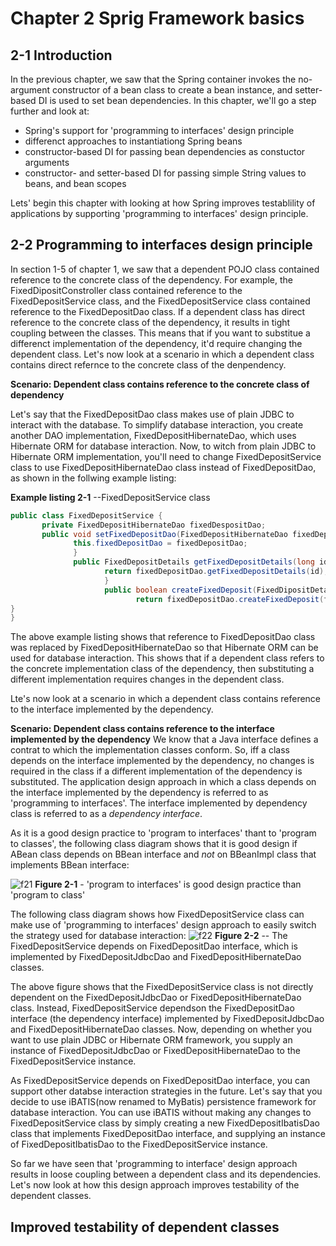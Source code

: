 # Chapter 2 Sprig Framework basics

## 2-1 Introduction
In the previous chapter, we saw that the Spring container invokes the no-argument constructor of a bean class to create a bean instance, and setter-based DI is used to set bean dependencies. In this chapter, we'll go a step further and look at:
- Spring's support for 'programming to interfaces' design principle
- differenct approaches to instantiationg Spring beans
- constructor-based DI for passing bean dependencies as constuctor arguments
- constructor- and setter-based DI for passing simple String values to beans, and bean scopes

Lets' begin this chapter with looking at how Spring improves testablility of applications by supporting 'programming to interfaces' design principle.

## 2-2 Programming to interfaces design principle
In section 1-5 of chapter 1, we saw that a dependent POJO class contained reference to the concrete class of the dependency. For example, the FixedDipositConstroller class contained reference to the FixedDepositService class, and the FixedDepositService class contained reference to the FixedDepositDao class. If a dependent class has direct reference to the concrete class of the dependency, it results in tight coupling between the classes. This means that if you want to substitue a  differenct implementation of the dependency, it'd require changing the dependent class.
Let's now look at a scenario in which a dependent class contains direct refernce to the concrete class of the denpendency.

**Scenario: Dependent class contains reference to the concrete class of dependency**

Let's say that the FixedDepositDao class makes use of plain JDBC to interact with the database. To simplify database interaction, you create another DAO implementation, FixedDepositHibernateDao, which uses Hibernate ORM for database interaction. Now, to witch from plain JDBC to Hibernate ORM implementation, you'll need to change FixedDepositService class to use FixedDepositHibernateDao class instead of FixedDepositDao, as shown in the follwing example listing:

**Example listing 2-1** --FixedDepositService class
```java
public class FixedDepositService {
       private FixedDepositHibernateDao fixedDespositDao;
       public void setFixedDepositDao(FixedDepositHibernateDao fixedDepositDao){
              this.fixedDepositDao = fixedDepositDao;
              }
              public FixedDepositDetails getFixedDepositDetails(long id){
                     return fixedDepositDao.getFixedDepositDetails(id);
                     }
                     public boolean createFixedDeposit(FixedDipositDetails fixedDepositDetails){
                            return fixedDepositDao.createFixedDeposit(fixedDepositDetails);
}
}
```
The above example listing shows that reference to FixedDepositDao class was replaced by FixedDepositHibernateDao so that Hibernate ORM can be used for database interaction. This shows that if a dependent class refers to the concrete implementation class of the dependency, then substituting a different implementation requires changes in the dependent class.

Lte's now look at a scenario in which a dependent class contains reference to the interface implemented by the dependency.

**Scenario: Dependent class contains reference to the interface implemented by the dependency**
We know that a Java interface defines a contrat to which the implementation classes conform. So, iff a class depends on the interface implemented by the dependency, no changes is required in the class if a different implementation of the dependency is substituted. The application design approach in which a class depends on the interface implemented by the dependency is referred to as 'programming to interfaces'. The interface implemented by dependency class is referred to as a _dependency interface_.

As it is a good design practice to 'program to interfaces' thant to 'program to classes', the following class diagram shows that it is good design if ABean class depends on BBean interface and _not_ on BBeanImpl class that implements BBean interface:

![f21](.img/f21.png)
**Figure 2-1** - 'program to interfaces' is good design practice than 'program to class'

The following class diagram shows how FixedDepositService class can make use of 'programming to interfaces' design approach to easily switch the strategy used for database interaction:
![f22](.img/f22.png)
**Figure 2-2** -- The FixedDepositService depends on FixedDepositDao interface, which is implemented by FixedDepositJdbcDao and FixedDepositHibernateDao classes.

The above figure shows that the FixedDepositService class is not directly dependent on the FixedDepositJdbcDao or FixedDepositHibernateDao class. Instead, FixedDepositService dependson the FixedDepositDao interface (the dependency interface) implemented by FixedDepositJdbcDao and FixedDepositHibernateDao classes. Now, depending on whether you want to use plain JDBC or Hibernate ORM framework, you supply an instance of FixedDepositJdbcDao or FixedDepositHibernateDao to the FixedDepositService instance.

As FixedDepositService depends on FixedDepositDao interface, you can support other databse interaction strategies in the future. Let's say that you decide to use iBATIS(now renamed to MyBatis) persistence framework for database interaction. You can use iBATIS without making any changes to FixedDepositService class by simply creating a new FixedDepositIbatisDao class that implements FixedDepositDao interface, and supplying an instance of FixedDepositIbatisDao to the FixedDepositService instance.

So far we have seen that 'programming to interface' design approach results in loose coupling between a dependent class and its dependencies. Let's now look at how this design approach improves testability of the dependent classes.

## Improved testability of dependent classes
